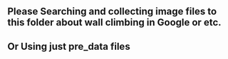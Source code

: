 ## Please Searching and collecting image files to this folder about wall climbing in Google or etc.  
## Or Using just pre_data files 
